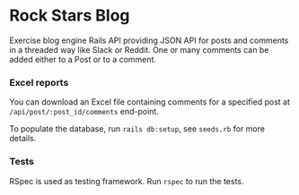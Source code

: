 # Rock Stars Blog

Exercise blog engine Rails API providing JSON API for posts and comments in a threaded way like Slack or Reddit.
One or many comments can be added either to a Post or to a comment.

### Excel reports

You can download an Excel file containing comments for a specified post at `/api/post/:post_id/comments` end-point.

To populate the database, run `rails db:setup`,  see `seeds.rb` for more details.

### Tests

RSpec is used as testing framework.
Run `rspec` to run the tests.
